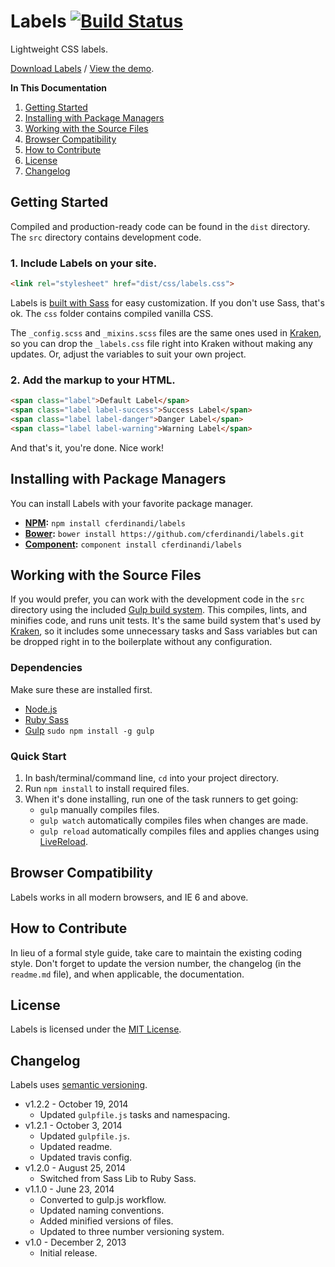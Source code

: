 # Labels [![Build Status](https://travis-ci.org/cferdinandi/labels.svg)](https://travis-ci.org/cferdinandi/labels)
Lightweight CSS labels.

[Download Labels](https://github.com/cferdinandi/labels/archive/master.zip) / [View the demo](http://cferdinandi.github.io/labels/).

**In This Documentation**

1. [Getting Started](#getting-started)
2. [Installing with Package Managers](#installing-with-package-managers)
3. [Working with the Source Files](#working-with-the-source-files)
4. [Browser Compatibility](#browser-compatibility)
5. [How to Contribute](#how-to-contribute)
6. [License](#license)
7. [Changelog](#changelog)



## Getting Started

Compiled and production-ready code can be found in the `dist` directory. The `src` directory contains development code.

### 1. Include Labels on your site.

```html
<link rel="stylesheet" href="dist/css/labels.css">
```

Labels is [built with Sass](http://sass-lang.com/) for easy customization. If you don't use Sass, that's ok. The `css` folder contains compiled vanilla CSS.

The `_config.scss` and `_mixins.scss` files are the same ones used in [Kraken](http://cferdinandi.github.io/kraken/), so you can drop the `_labels.css` file right into Kraken without making any updates. Or, adjust the variables to suit your own project.

### 2. Add the markup to your HTML.

```html
<span class="label">Default Label</span>
<span class="label label-success">Success Label</span>
<span class="label label-danger">Danger Label</span>
<span class="label label-warning">Warning Label</span>
```

And that's it, you're done. Nice work!



## Installing with Package Managers

You can install Labels with your favorite package manager.

* **[NPM](https://www.npmjs.org/):** `npm install cferdinandi/labels`
* **[Bower](http://bower.io/):** `bower install https://github.com/cferdinandi/labels.git`
* **[Component](http://component.io/):** `component install cferdinandi/labels`



## Working with the Source Files

If you would prefer, you can work with the development code in the `src` directory using the included [Gulp build system](http://gulpjs.com/). This compiles, lints, and minifies code, and runs unit tests. It's the same build system that's used by [Kraken](http://cferdinandi.github.io/kraken/), so it includes some unnecessary tasks and Sass variables but can be dropped right in to the boilerplate without any configuration.

### Dependencies
Make sure these are installed first.

* [Node.js](http://nodejs.org)
* [Ruby Sass](http://sass-lang.com/install)
* [Gulp](http://gulpjs.com) `sudo npm install -g gulp`

### Quick Start

1. In bash/terminal/command line, `cd` into your project directory.
2. Run `npm install` to install required files.
3. When it's done installing, run one of the task runners to get going:
	* `gulp` manually compiles files.
	* `gulp watch` automatically compiles files when changes are made.
	* `gulp reload` automatically compiles files and applies changes using [LiveReload](http://livereload.com/).



## Browser Compatibility

Labels works in all modern browsers, and IE 6 and above.



## How to Contribute

In lieu of a formal style guide, take care to maintain the existing coding style. Don't forget to update the version number, the changelog (in the `readme.md` file), and when applicable, the documentation.



## License

Labels is licensed under the [MIT License](http://gomakethings.com/mit/).



## Changelog

Labels uses [semantic versioning](http://semver.org/).

* v1.2.2 - October 19, 2014
	* Updated `gulpfile.js` tasks and namespacing.
* v1.2.1 - October 3, 2014
	* Updated `gulpfile.js`.
	* Updated readme.
	* Updated travis config.
* v1.2.0 - August 25, 2014
	* Switched from Sass Lib to Ruby Sass.
* v1.1.0 - June 23, 2014
	* Converted to gulp.js workflow.
	* Updated naming conventions.
	* Added minified versions of files.
	* Updated to three number versioning system.
* v1.0 - December 2, 2013
	* Initial release.
